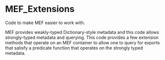 MEF_Extensions
==============

Code to make MEF easier to work with.

MEF provides weakly-typed Dictionary-style metadata and this code allows strongly-typed metadata and querying.
This code provides a few extension methods that operate on an MEF container to allow one to query for exports that satisfy a predicate function that operates on the strongly typed metadata.
